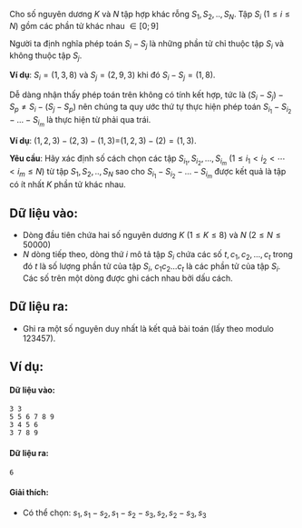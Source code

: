 <!--
**<center>NGUỒN: VOI Training Camp 3H  (Ngày 03/11/2016 Am)</center>**
-->

Cho số nguyên dương $K$ và $N$ tập hợp khác rỗng $S_1,S_2,..,S_N$. Tập $S_i\  (1≤i≤N)$ gồm các phần tử khác nhau $∈[0;9]$

Người ta định nghĩa phép toán $S_i-S_j$ là những phần tử chỉ thuộc tập $S_i$ và không thuộc tập $S_j$.

**Ví dụ**: $S_i=(1,3,8)$ và $S_j=(2,9,3)$ khi đó $S_i-S_j=(1,8)$.

Dễ dàng nhận thấy phép toán trên không có tính kết hợp, tức là $(S_i-S_j )-S_p≠S_i-(S_j-S_p)$ nên chúng ta quy ước thứ tự thực hiện phép toán $S_{i_1}-S_{i_2}-…-S_{i_m}$ là thực hiện từ phải qua trái.

**Ví dụ**: $(1,2,3)-(2,3)-(1,3)$=$(1,2,3)-(2)=(1,3)$.

**Yêu cầu**: Hãy xác định số cách chọn các tập $S_{i_1},S_{i_2},…,S_{i_m}\  (1≤i_1<i_2<⋯<i_m≤N)$ từ tập $S_1,S_2,..,S_N$ sao cho $S_{i_1}-S_{i_2}-…-S_{i_m}$ được kết quả là tập có ít nhất $K$ phần tử khác nhau.

## Dữ liệu vào:
- Dòng đầu tiên chứa hai số nguyên dương $K\ (1≤K≤8)$ và $N\ (2≤N≤50000)$
- $N$ dòng tiếp theo, dòng thứ $i$ mô tả tập $S_i$ chứa các số $t, c_1,  c_2, \ldots, c_t$ trong đó $t$ là số lượng phần tử của tập $S_i$, $c_1  c_2 \ldots c_t$ là các phần tử của tập $S_i$.
Các số trên một dòng được ghi cách nhau bởi dấu cách.

## Dữ liệu ra:
- Ghi ra một số nguyên duy nhất là kết quả bài toán (lấy theo modulo $123457$).

## Ví dụ:
#### Dữ liệu vào:
```
3 3
5 5 6 7 8 9
3 4 5 6
3 7 8 9
```

#### Dữ liệu ra:
```
6
```

#### Giải thích:
- Có thể chọn: $s_1,s_1-s_2,s_1-s_2-s_3,s_2,s_2-s_3,s_3$